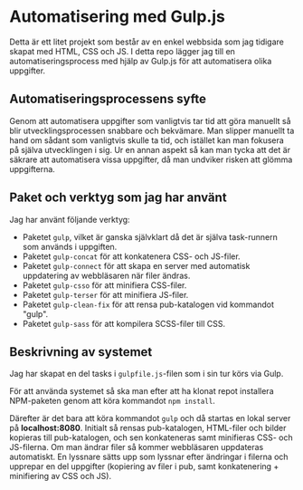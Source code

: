 # Automatisering med Gulp.js
Detta är ett litet projekt som består av en enkel webbsida som jag tidigare skapat med HTML, CSS och JS. I detta repo lägger jag till en automatiseringsprocess med hjälp av Gulp.js för att automatisera olika uppgifter.

## Automatiseringsprocessens syfte
Genom att automatisera uppgifter som vanligtvis tar tid att göra manuellt så blir utvecklingsprocessen snabbare och bekvämare. Man slipper manuellt ta hand om sådant som vanligtvis skulle ta tid, och istället kan man fokusera på själva utvecklingen i sig. Ur en annan aspekt så kan man tycka att det är säkrare att automatisera vissa uppgifter, då man undviker risken att glömma uppgifterna.

## Paket och verktyg som jag har använt
Jag har använt följande verktyg:
* Paketet `gulp`, vilket är ganska självklart då det är själva task-runnern som används i uppgiften.
* Paketet `gulp-concat` för att konkatenera CSS- och JS-filer.
* Paketet `gulp-connect` för att skapa en server med automatisk uppdatering av webbläsaren när filer ändras.
* Paketet `gulp-csso` för att minifiera CSS-filer.
* Paketet `gulp-terser` för att minifiera JS-filer.
* Paketet `gulp-clean-fix` för att rensa pub-katalogen vid kommandot "gulp".
* Paketet `gulp-sass` för att kompilera SCSS-filer till CSS.

## Beskrivning av systemet
Jag har skapat en del tasks i `gulpfile.js`-filen som i sin tur körs via Gulp. 

För att använda systemet så ska man efter att ha klonat repot installera NPM-paketen genom att köra kommandot `npm install`. 

Därefter är det bara att köra kommandot `gulp` och då startas en lokal server på **localhost:8080**. Initialt så rensas pub-katalogen, HTML-filer och bilder kopieras till pub-katalogen, och sen konkateneras samt minifieras CSS- och JS-filerna. Om man ändrar filer så kommer webbläsaren uppdateras automatiskt. En lyssnare sätts upp som lyssnar efter ändringar i filerna och upprepar en del uppgifter (kopiering av filer i pub, samt konkatenering + minifiering av CSS och JS).